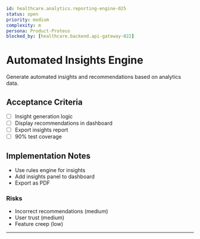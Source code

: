 ```yaml
id: healthcare.analytics.reporting-engine-025
status: open
priority: medium
complexity: m
persona: Product-Proteus
blocked_by: [healthcare.backend.api-gateway-022]
```

# Automated Insights Engine

Generate automated insights and recommendations based on analytics data.

## Acceptance Criteria

- [ ] Insight generation logic
- [ ] Display recommendations in dashboard
- [ ] Export insights report
- [ ] 90% test coverage

## Implementation Notes

- Use rules engine for insights
- Add insights panel to dashboard
- Export as PDF

### Risks

- Incorrect recommendations (medium)
- User trust (medium)
- Feature creep (low)

---
